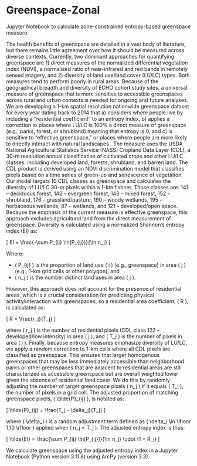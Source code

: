 # Greenspace-Zonal
Jupyter Notebook to calculate zone-constrained entropy-based greenspace measure

The health benefits of greenspace are detailed in a vast body of literature, but there remains little agreement over how it should be measured across diverse contexts. Currently, two dominant approaches for quantifying greenspace are 1) direct measures of the normalized differential vegetation index (NDVI), a normalized ratio of near-infrared and red bands in remotely sensed imagery, and 2) diversity of land use/land cover (LU/LC) types. Both measures tend to perform poorly in rural areas.
Because of the geographical breadth and diversity of ECHO cohort study sites, a universal measure of greenspace that is more sensitive to accessible greenspaces across rural and urban contexts is needed for ongoing and future analyses. We are developing a 1-km spatial resolution nationwide greenspace dataset for every year dating back to 2014 that a) considers where people live by including a “residential coefficient” to an entropy index, b) applies a correction to places where LU/LC is 100% a direct measure of greenspace (e.g., parks, forest, or shrubland) meaning that entropy is 0, and c) is sensitive to “effective greenspace,” or places where people are more likely to directly interact with natural landscapes . 
The measure uses the USDA National Agricultural Statistics Service (NASS) Cropland Data Layer (CDL), a 30-m resolution annual classification of cultivated crops and other LU/LC classes, including developed land, forests, shrubland, and barren land. The CDL product is derived using an NDVI discrimination model that classifies pixels based on a time series of green-up and senescence of vegetation. Our model targets 10 CDL classes as greenspace and calculates the diversity of LU/LC 30-m pixels within a 1-km fishnet. Those classes are: 141 – deciduous forest, 142 – evergreen forest, 143 – mixed forest, 152 – shrubland, 176 – grassland/pasture, 190 – woody wetlands, 195 – herbaceous wetlands, 87 – wetlands, and 121 – developed/open space. Because the emphasis of the current measure is effective greenspace, this approach excludes agricultural land from the direct measurement of greenspace. Diversity is calculated using a normalized Shannon’s entropy index (EI) as:

\[
EI = \frac{-\sum P_{ij} \ln(P_{ij})}{\ln n_j}
\]

Where:

- \( P_{ij} \) is the proportion of land use \( i \) (e.g., greenspace) in area \( j \) (e.g., 1-km grid cells or other polygon), and
- \( n_j \) is the number distinct land uses in area \( j \).


However, this approach does not account for the presence of residential areas, which is a crucial consideration for predicting physical activity/interaction with greenspaces, so a residential area coefficient, \( R \), is calculated as:

\[
R = \frac{r_j}{T_j}
\]

where \( r_j \) is the number of residential pixels (CDL class 122 – developed/low intensity) in area \( j \), and \( T_j \) is the number of pixels in area \( j \). Finally, because entropy measures emphasize diversity of LU/LC, we apply a random correction to 1-km cells where all CDL pixels are classified as greenspace. This ensures that larger homogenous greenspaces that may be less immediately accessible than neighborhood parks or other greenspaces that are adjacent to residential areas are still characterized as accessible greenspace but are overall weighted lower given the absence of residential land cover.
We do this by randomly adjusting the number of target greenspace pixels \( n_j \) if it equals \( T_j \), the number of pixels in a grid cell. The adjusted proportion of matching greenspace pixels, \( \tilde{P}_{ij} \), is notated as:

\[
\tilde{P}_{ij} = \frac{T_j - \delta_j}{T_j}
\]

where \( \delta_j \) is a random adjustment term defined as \( \delta_j \in \lfloor 1,10 \rfloor \) applied when \( n_j = T_j \). The adjusted entropy index is thus:

\[
\tilde{EI} = \frac{\sum P_{ij} \ln(P_{ij})}{\ln n_j} \cdot (1 + R_j)
\]

We calculate greenspace using the adjusted entropy index in a Jupyter Notebook (Python version 3.11.8) using ArcPy (version 3.3).

